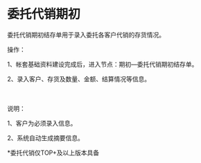 # 委托代销期初

委托代销期初结存单用于录入委托各客户代销的存货情况。

操作：

1、帐套基础资料建设完成后，进入节点：期初—委托代销期初结存单。

2、录入客户、存货及数量、金额、结算情况等信息。

　

说明：

1、客户为必须录入信息。

2、系统自动生成摘要信息。

*委托代销仅TOP+及以上版本具备

 